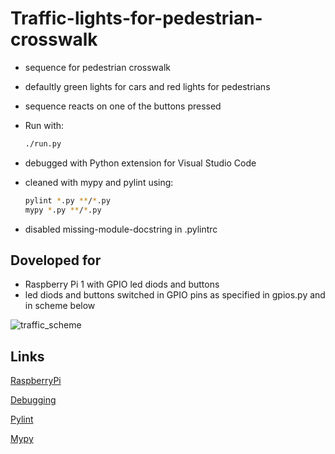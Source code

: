 # Traffic-lights-for-pedestrian-crosswalk

- sequence for pedestrian crosswalk
- defaultly green lights for cars and red lights for pedestrians
- sequence reacts on one of the buttons pressed

- Run with:

    ```bash
    ./run.py
    ```

- debugged with Python extension for Visual Studio Code
- cleaned with mypy and pylint using:

    ```bash
    pylint *.py **/*.py
    mypy *.py **/*.py
    ```

- disabled missing-module-docstring in .pylintrc

## Doveloped for

- Raspberry Pi 1 with GPIO led diods and buttons
- led diods and buttons switched in GPIO pins as specified in gpios.py and in scheme below

![traffic_scheme](https://user-images.githubusercontent.com/11961745/98423484-0159b300-208f-11eb-9f64-46026f50c545.jpg)

## Links

[RaspberryPi](https://www.raspberrypi.org/)

[Debugging](https://code.visualstudio.com/docs/python/debugging)

[Pylint](https://www.pylint.org/)

[Mypy](https://mypy.readthedocs.io/en/stable/)
